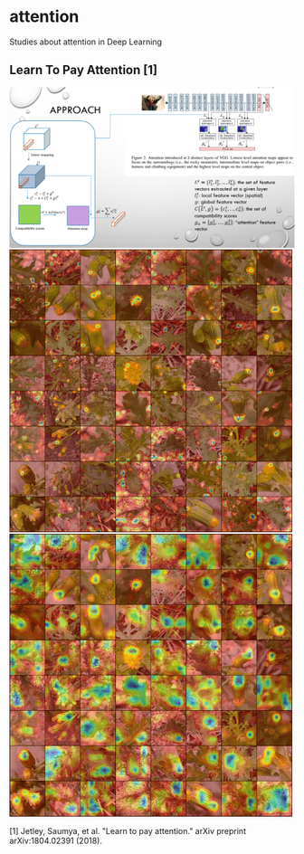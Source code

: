 # attention
Studies about attention in Deep Learning

## Learn To Pay Attention [1] <br />
![alt text](https://github.com/Ka0Ri/attention/blob/master/img/idea.png)
![alt text](https://github.com/Ka0Ri/attention/blob/master/img/1.gif)
![alt text](https://github.com/Ka0Ri/attention/blob/master/img/2.gif)

[1] Jetley, Saumya, et al. "Learn to pay attention." arXiv preprint arXiv:1804.02391 (2018).
